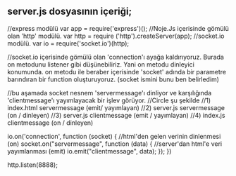 server.js dosyasının içeriği;
------------------------------------------------------------
//express modülü
var app = require('express')();
//Noje.Js içerisinde gömülü olan 'http' modülü.
var http = require ('http').createServer(app);
//socket.io modülü.
var io = require('socket.io')(http);

//socket.io içerisinde gömülü olan 'connection'ı ayağa kaldırıyoruz. Burada on metodunu listener gibi düşünebiliriz. Yani on metodu dinleyici konumunda. on metodu ile beraber içerisinde 'socket' adında bir parametre barındıran bir function oluşturuyoruz. (socket ismini bunu ben belirledim)

 //bu aşamada socket nesnem 'servermessage'ı dinliyor ve karşılığında 'clientmessage'ı yayımlayacak bir işlev görüyor.
    //Circle şu şekilde
    //1) index.html servermessage (emit/ yayımlayan) 
    //2) server.js  servermessage (on / dinleyen)
    //3) server.js  clientmessage (emit / yayımlayan) 
    //4) index.js   clientmessage (on / dinleyen)

io.on('connection', function (socket) {
    //html'den gelen verinin dinlenmesi (on)
    socket.on("servermessage", function (data) {
        //server'dan html'e veri yayımlanması (emit)
        io.emit("clientmessage", data);
    });
})

http.listen(8888);
